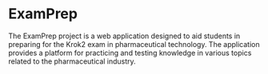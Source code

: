 # ExamPrep
The ExamPrep project is a web application designed to aid students in preparing for the Krok2 exam in pharmaceutical technology. The application provides a platform for practicing and testing knowledge in various topics related to the pharmaceutical industry.
